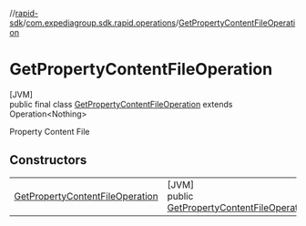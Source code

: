 //[rapid-sdk](../../../index.md)/[com.expediagroup.sdk.rapid.operations](../index.md)/[GetPropertyContentFileOperation](index.md)

# GetPropertyContentFileOperation

[JVM]\
public final class [GetPropertyContentFileOperation](index.md) extends Operation&lt;Nothing&gt;

Property Content File

## Constructors

| | |
|---|---|
| [GetPropertyContentFileOperation](-get-property-content-file-operation.md) | [JVM]<br>public [GetPropertyContentFileOperation](index.md)[GetPropertyContentFileOperation](-get-property-content-file-operation.md)([GetPropertyContentFileOperationParams](../-get-property-content-file-operation-params/index.md)params) |
